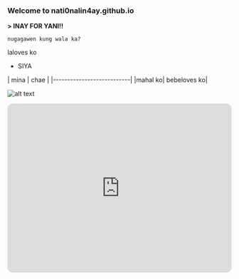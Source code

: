### Welcome to nati0nalin4ay.github.io
**> INAY FOR YANI!!**

`nugagawen kung wala ka?`

laloves ko
- SIYA

|    mina    |    chae      |
|---------------------------|
|mahal ko| bebeloves ko|

![alt text](https://i.pinimg.com/564x/3b/5e/2d/3b5e2d12fb9f799ee1868c93e81be970.jpg)

<iframe style="border-radius:12px" src="https://open.spotify.com/embed/playlist/27V1pYwRTX5CWNENe6BppB?utm_source=generator" width="100%" height="380" frameBorder="0" allowfullscreen="" allow="autoplay; clipboard-write; encrypted-media; fullscreen; picture-in-picture" loading="lazy"></iframe>
